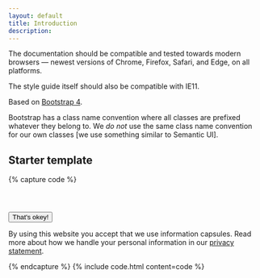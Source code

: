 ```yaml
---
layout: default
title: Introduction
description:
---
```


The documentation should be compatible and tested towards modern browsers &mdash; newest versions of Chrome, Firefox, Safari, and Edge, on all platforms.

The style guide itself should also be compatible with IE11.

Based on <a href="https://getbootstrap.com/">Bootstrap 4</a>.

Bootstrap has a class name convention where all classes are prefixed whatever they belong to. We <em>do not</em> use the same class name convention for our own classes [we use something similar to Semantic UI]. 

## Starter template

{% capture code %}
<!doctype html>
<html xmlns="http://www.w3.org/1999/xhtml" lang="nb-NO" class="">

<head>
  <meta charset="utf-8">
  <meta name="viewport" content="width=device-width, initial-scale=1, shrink-to-fit=no">
  <title>Vecora</title>
  <base href="">
  <link rel="stylesheet" href="styles.css">
</head>

<body>

  <header id="header">
  </header>

  <main id="content" role="main">
  </main>

  <footer id="footer">
  </footer>

  <div class="cookie-message">
    <button class="btn btn-primary float-right">That's okey!</button>
    <p>By using this website you accept that we use information capsules. Read more about how we handle your personal information in our <a href="#">privacy statement</a>.</p>
  </div>

  <script src="scripts.js"></script>
  <script async defer src="//maps.googleapis.com/maps/api/js?key=AIzaSyDAC2otWTUAVKGqsOyNNOgztuH64LFBNQs&callback=Maps.init"></script>
</body>

</html>
{% endcapture %}
{% include code.html content=code %}
